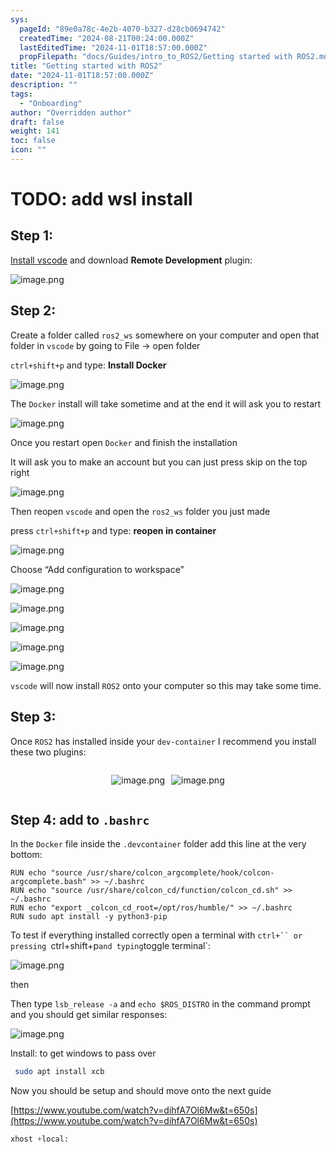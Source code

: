 ```yaml
---
sys:
  pageId: "89e0a78c-4e2b-4070-b327-d28cb0694742"
  createdTime: "2024-08-21T00:24:00.000Z"
  lastEditedTime: "2024-11-01T18:57:00.000Z"
  propFilepath: "docs/Guides/intro_to_ROS2/Getting started with ROS2.md"
title: "Getting started with ROS2"
date: "2024-11-01T18:57:00.000Z"
description: ""
tags:
  - "Onboarding"
author: "Overridden author"
draft: false
weight: 141
toc: false
icon: ""
---
```


# TODO: add wsl install

## Step 1:

[Install vscode](https://code.visualstudio.com/download) and download **Remote Development** plugin:

![image.png](https://prod-files-secure.s3.us-west-2.amazonaws.com/d518164a-d88e-44d1-a4ee-3adb3bd8bce0/efb52993-1881-4a40-b95e-6f020334f022/image.png?X-Amz-Algorithm=AWS4-HMAC-SHA256&X-Amz-Content-Sha256=UNSIGNED-PAYLOAD&X-Amz-Credential=ASIAZI2LB466XTZUIPF3%2F20250404%2Fus-west-2%2Fs3%2Faws4_request&X-Amz-Date=20250404T210713Z&X-Amz-Expires=3600&X-Amz-Security-Token=IQoJb3JpZ2luX2VjEKX%2F%2F%2F%2F%2F%2F%2F%2F%2F%2FwEaCXVzLXdlc3QtMiJHMEUCIQDs%2BnGjsj0L%2FhtomjGa3wCDtSNwqkuqRftrKoU%2BjB%2F9GAIgI0kd7jGpXuJOImFN54BehlgPvbMU2GI0ubpXyPTBg0kq%2FwMIHhAAGgw2Mzc0MjMxODM4MDUiDGBUFoSLR4RilNb9ESrcA0Ty%2ByNt%2B4DY2lt%2F979HlP9PYRjK7We6jfa%2FbbVRthiSEpHw4d9wq5QHx7AITy6NKneAk74fn5bDzkmkbgWdWIV9W6qJ5XjE2KF8Pqi2lqbRnfPO16%2BdMnv3NY2Q%2BiTE8ds%2BYr1AC3A%2Bizyt%2BzJ8IrJ%2F40se9g6huk5f51gZWF7i2x8lfH4bt8sC0ECKBkSlOMch%2BZzNgN7Wf6KyOd8OwgfSy96jkFL7vueGLOfnt1ytfKEkR2SqAIRTcF0J8mTgZJGUOKKZNmUtmc9ba0ndgeoNtZAV2Bh86lf6l1maY8lm6I3xtNGWeFhxTfGpgNstculHkaoCvytVUVbJSz8AtRSnaqnsK0AdFy21RaLc5%2FgJzCssG%2BWv2Snn410DUeMkEgESLbcywh%2FNxJbNXTa%2FtvUcnkeZVEnPhRAqJySXYjNx9RjEu4QTgsRwzsREOfaf4wGipLo%2F%2F7f1fIbpRcrU7P2686FQR6rrivYsAJpg%2FFzX1WGF87bzKDVwTjAH29GPlaySzhdKAzeP3%2BEgtIOYxAXDBAMlCpntF8S5A5bFAYZyeH4p6Cvkm8Qu99Vyjx6KI55NOb8pwJfTLI2X47TVXfbqCiGm0sdwEb5AXs77QYLAgj%2B3AokpULvfC2bPMJ6Iwb8GOqUB9CIcw1dNZDbRFByk%2B96BYwNwMqEi8x6HV7HXHRkmzN4ZbzpsWbHhmUrhi6WLNk0JLlNSEHkVrcYsFlRIIR9xnyXuBlxZos5lbaZ0me7RADf8aWXxLTlVn5p22QwalAzMc0RorEpFydf1c2893O%2BI3Hc%2FYorReFEOEfq6jrHvvuBoQEptZThbSIKgT2JONqMv%2BeFRDanBZ2XpxacVmVqkM64WjRkS&X-Amz-Signature=70dfe1d2a4de0314746f6b50cf6f357a07053ddc29b3b973b6bf45e6494e5364&X-Amz-SignedHeaders=host&x-id=GetObject)

## Step 2:

Create a folder called `ros2_ws` somewhere on your computer and open that folder in `vscode` by going to File → open folder 

`ctrl+shift+p` and type: **Install Docker**

![image.png](https://prod-files-secure.s3.us-west-2.amazonaws.com/d518164a-d88e-44d1-a4ee-3adb3bd8bce0/2269dc0e-1cd5-47ff-bceb-c04ad9b2eab0/image.png?X-Amz-Algorithm=AWS4-HMAC-SHA256&X-Amz-Content-Sha256=UNSIGNED-PAYLOAD&X-Amz-Credential=ASIAZI2LB466XTZUIPF3%2F20250404%2Fus-west-2%2Fs3%2Faws4_request&X-Amz-Date=20250404T210713Z&X-Amz-Expires=3600&X-Amz-Security-Token=IQoJb3JpZ2luX2VjEKX%2F%2F%2F%2F%2F%2F%2F%2F%2F%2FwEaCXVzLXdlc3QtMiJHMEUCIQDs%2BnGjsj0L%2FhtomjGa3wCDtSNwqkuqRftrKoU%2BjB%2F9GAIgI0kd7jGpXuJOImFN54BehlgPvbMU2GI0ubpXyPTBg0kq%2FwMIHhAAGgw2Mzc0MjMxODM4MDUiDGBUFoSLR4RilNb9ESrcA0Ty%2ByNt%2B4DY2lt%2F979HlP9PYRjK7We6jfa%2FbbVRthiSEpHw4d9wq5QHx7AITy6NKneAk74fn5bDzkmkbgWdWIV9W6qJ5XjE2KF8Pqi2lqbRnfPO16%2BdMnv3NY2Q%2BiTE8ds%2BYr1AC3A%2Bizyt%2BzJ8IrJ%2F40se9g6huk5f51gZWF7i2x8lfH4bt8sC0ECKBkSlOMch%2BZzNgN7Wf6KyOd8OwgfSy96jkFL7vueGLOfnt1ytfKEkR2SqAIRTcF0J8mTgZJGUOKKZNmUtmc9ba0ndgeoNtZAV2Bh86lf6l1maY8lm6I3xtNGWeFhxTfGpgNstculHkaoCvytVUVbJSz8AtRSnaqnsK0AdFy21RaLc5%2FgJzCssG%2BWv2Snn410DUeMkEgESLbcywh%2FNxJbNXTa%2FtvUcnkeZVEnPhRAqJySXYjNx9RjEu4QTgsRwzsREOfaf4wGipLo%2F%2F7f1fIbpRcrU7P2686FQR6rrivYsAJpg%2FFzX1WGF87bzKDVwTjAH29GPlaySzhdKAzeP3%2BEgtIOYxAXDBAMlCpntF8S5A5bFAYZyeH4p6Cvkm8Qu99Vyjx6KI55NOb8pwJfTLI2X47TVXfbqCiGm0sdwEb5AXs77QYLAgj%2B3AokpULvfC2bPMJ6Iwb8GOqUB9CIcw1dNZDbRFByk%2B96BYwNwMqEi8x6HV7HXHRkmzN4ZbzpsWbHhmUrhi6WLNk0JLlNSEHkVrcYsFlRIIR9xnyXuBlxZos5lbaZ0me7RADf8aWXxLTlVn5p22QwalAzMc0RorEpFydf1c2893O%2BI3Hc%2FYorReFEOEfq6jrHvvuBoQEptZThbSIKgT2JONqMv%2BeFRDanBZ2XpxacVmVqkM64WjRkS&X-Amz-Signature=f49c690f6ce303a19f3e5c450a677d3608402a0c4bd82e8e361cf9d7d422141f&X-Amz-SignedHeaders=host&x-id=GetObject)

The `Docker` install will take sometime and at the end it will ask you to restart

![image.png](https://prod-files-secure.s3.us-west-2.amazonaws.com/d518164a-d88e-44d1-a4ee-3adb3bd8bce0/ed233f78-be33-4b1f-b89c-9c346c0e961e/image.png?X-Amz-Algorithm=AWS4-HMAC-SHA256&X-Amz-Content-Sha256=UNSIGNED-PAYLOAD&X-Amz-Credential=ASIAZI2LB466XTZUIPF3%2F20250404%2Fus-west-2%2Fs3%2Faws4_request&X-Amz-Date=20250404T210713Z&X-Amz-Expires=3600&X-Amz-Security-Token=IQoJb3JpZ2luX2VjEKX%2F%2F%2F%2F%2F%2F%2F%2F%2F%2FwEaCXVzLXdlc3QtMiJHMEUCIQDs%2BnGjsj0L%2FhtomjGa3wCDtSNwqkuqRftrKoU%2BjB%2F9GAIgI0kd7jGpXuJOImFN54BehlgPvbMU2GI0ubpXyPTBg0kq%2FwMIHhAAGgw2Mzc0MjMxODM4MDUiDGBUFoSLR4RilNb9ESrcA0Ty%2ByNt%2B4DY2lt%2F979HlP9PYRjK7We6jfa%2FbbVRthiSEpHw4d9wq5QHx7AITy6NKneAk74fn5bDzkmkbgWdWIV9W6qJ5XjE2KF8Pqi2lqbRnfPO16%2BdMnv3NY2Q%2BiTE8ds%2BYr1AC3A%2Bizyt%2BzJ8IrJ%2F40se9g6huk5f51gZWF7i2x8lfH4bt8sC0ECKBkSlOMch%2BZzNgN7Wf6KyOd8OwgfSy96jkFL7vueGLOfnt1ytfKEkR2SqAIRTcF0J8mTgZJGUOKKZNmUtmc9ba0ndgeoNtZAV2Bh86lf6l1maY8lm6I3xtNGWeFhxTfGpgNstculHkaoCvytVUVbJSz8AtRSnaqnsK0AdFy21RaLc5%2FgJzCssG%2BWv2Snn410DUeMkEgESLbcywh%2FNxJbNXTa%2FtvUcnkeZVEnPhRAqJySXYjNx9RjEu4QTgsRwzsREOfaf4wGipLo%2F%2F7f1fIbpRcrU7P2686FQR6rrivYsAJpg%2FFzX1WGF87bzKDVwTjAH29GPlaySzhdKAzeP3%2BEgtIOYxAXDBAMlCpntF8S5A5bFAYZyeH4p6Cvkm8Qu99Vyjx6KI55NOb8pwJfTLI2X47TVXfbqCiGm0sdwEb5AXs77QYLAgj%2B3AokpULvfC2bPMJ6Iwb8GOqUB9CIcw1dNZDbRFByk%2B96BYwNwMqEi8x6HV7HXHRkmzN4ZbzpsWbHhmUrhi6WLNk0JLlNSEHkVrcYsFlRIIR9xnyXuBlxZos5lbaZ0me7RADf8aWXxLTlVn5p22QwalAzMc0RorEpFydf1c2893O%2BI3Hc%2FYorReFEOEfq6jrHvvuBoQEptZThbSIKgT2JONqMv%2BeFRDanBZ2XpxacVmVqkM64WjRkS&X-Amz-Signature=41a144206dc94167563f9c7adbc995842cc5201182dc9176536c9b61f130039c&X-Amz-SignedHeaders=host&x-id=GetObject)

Once you restart open `Docker` and finish the installation

It will ask you to make an account but you can just press skip on the top right

![image.png](https://prod-files-secure.s3.us-west-2.amazonaws.com/d518164a-d88e-44d1-a4ee-3adb3bd8bce0/21010ad9-1659-4fd9-9f59-9932a09b2a3d/image.png?X-Amz-Algorithm=AWS4-HMAC-SHA256&X-Amz-Content-Sha256=UNSIGNED-PAYLOAD&X-Amz-Credential=ASIAZI2LB466XTZUIPF3%2F20250404%2Fus-west-2%2Fs3%2Faws4_request&X-Amz-Date=20250404T210713Z&X-Amz-Expires=3600&X-Amz-Security-Token=IQoJb3JpZ2luX2VjEKX%2F%2F%2F%2F%2F%2F%2F%2F%2F%2FwEaCXVzLXdlc3QtMiJHMEUCIQDs%2BnGjsj0L%2FhtomjGa3wCDtSNwqkuqRftrKoU%2BjB%2F9GAIgI0kd7jGpXuJOImFN54BehlgPvbMU2GI0ubpXyPTBg0kq%2FwMIHhAAGgw2Mzc0MjMxODM4MDUiDGBUFoSLR4RilNb9ESrcA0Ty%2ByNt%2B4DY2lt%2F979HlP9PYRjK7We6jfa%2FbbVRthiSEpHw4d9wq5QHx7AITy6NKneAk74fn5bDzkmkbgWdWIV9W6qJ5XjE2KF8Pqi2lqbRnfPO16%2BdMnv3NY2Q%2BiTE8ds%2BYr1AC3A%2Bizyt%2BzJ8IrJ%2F40se9g6huk5f51gZWF7i2x8lfH4bt8sC0ECKBkSlOMch%2BZzNgN7Wf6KyOd8OwgfSy96jkFL7vueGLOfnt1ytfKEkR2SqAIRTcF0J8mTgZJGUOKKZNmUtmc9ba0ndgeoNtZAV2Bh86lf6l1maY8lm6I3xtNGWeFhxTfGpgNstculHkaoCvytVUVbJSz8AtRSnaqnsK0AdFy21RaLc5%2FgJzCssG%2BWv2Snn410DUeMkEgESLbcywh%2FNxJbNXTa%2FtvUcnkeZVEnPhRAqJySXYjNx9RjEu4QTgsRwzsREOfaf4wGipLo%2F%2F7f1fIbpRcrU7P2686FQR6rrivYsAJpg%2FFzX1WGF87bzKDVwTjAH29GPlaySzhdKAzeP3%2BEgtIOYxAXDBAMlCpntF8S5A5bFAYZyeH4p6Cvkm8Qu99Vyjx6KI55NOb8pwJfTLI2X47TVXfbqCiGm0sdwEb5AXs77QYLAgj%2B3AokpULvfC2bPMJ6Iwb8GOqUB9CIcw1dNZDbRFByk%2B96BYwNwMqEi8x6HV7HXHRkmzN4ZbzpsWbHhmUrhi6WLNk0JLlNSEHkVrcYsFlRIIR9xnyXuBlxZos5lbaZ0me7RADf8aWXxLTlVn5p22QwalAzMc0RorEpFydf1c2893O%2BI3Hc%2FYorReFEOEfq6jrHvvuBoQEptZThbSIKgT2JONqMv%2BeFRDanBZ2XpxacVmVqkM64WjRkS&X-Amz-Signature=8aa2d383383612ccbd4e51b8d0b291637a8d395c522940c0a1fc25c6e530add0&X-Amz-SignedHeaders=host&x-id=GetObject)

Then reopen `vscode` and open the `ros2_ws` folder you just made

press `ctrl+shift+p` and type: **reopen in container**

![image.png](https://prod-files-secure.s3.us-west-2.amazonaws.com/d518164a-d88e-44d1-a4ee-3adb3bd8bce0/4e93b8c2-41ad-488c-8095-c74205196118/image.png?X-Amz-Algorithm=AWS4-HMAC-SHA256&X-Amz-Content-Sha256=UNSIGNED-PAYLOAD&X-Amz-Credential=ASIAZI2LB466XTZUIPF3%2F20250404%2Fus-west-2%2Fs3%2Faws4_request&X-Amz-Date=20250404T210713Z&X-Amz-Expires=3600&X-Amz-Security-Token=IQoJb3JpZ2luX2VjEKX%2F%2F%2F%2F%2F%2F%2F%2F%2F%2FwEaCXVzLXdlc3QtMiJHMEUCIQDs%2BnGjsj0L%2FhtomjGa3wCDtSNwqkuqRftrKoU%2BjB%2F9GAIgI0kd7jGpXuJOImFN54BehlgPvbMU2GI0ubpXyPTBg0kq%2FwMIHhAAGgw2Mzc0MjMxODM4MDUiDGBUFoSLR4RilNb9ESrcA0Ty%2ByNt%2B4DY2lt%2F979HlP9PYRjK7We6jfa%2FbbVRthiSEpHw4d9wq5QHx7AITy6NKneAk74fn5bDzkmkbgWdWIV9W6qJ5XjE2KF8Pqi2lqbRnfPO16%2BdMnv3NY2Q%2BiTE8ds%2BYr1AC3A%2Bizyt%2BzJ8IrJ%2F40se9g6huk5f51gZWF7i2x8lfH4bt8sC0ECKBkSlOMch%2BZzNgN7Wf6KyOd8OwgfSy96jkFL7vueGLOfnt1ytfKEkR2SqAIRTcF0J8mTgZJGUOKKZNmUtmc9ba0ndgeoNtZAV2Bh86lf6l1maY8lm6I3xtNGWeFhxTfGpgNstculHkaoCvytVUVbJSz8AtRSnaqnsK0AdFy21RaLc5%2FgJzCssG%2BWv2Snn410DUeMkEgESLbcywh%2FNxJbNXTa%2FtvUcnkeZVEnPhRAqJySXYjNx9RjEu4QTgsRwzsREOfaf4wGipLo%2F%2F7f1fIbpRcrU7P2686FQR6rrivYsAJpg%2FFzX1WGF87bzKDVwTjAH29GPlaySzhdKAzeP3%2BEgtIOYxAXDBAMlCpntF8S5A5bFAYZyeH4p6Cvkm8Qu99Vyjx6KI55NOb8pwJfTLI2X47TVXfbqCiGm0sdwEb5AXs77QYLAgj%2B3AokpULvfC2bPMJ6Iwb8GOqUB9CIcw1dNZDbRFByk%2B96BYwNwMqEi8x6HV7HXHRkmzN4ZbzpsWbHhmUrhi6WLNk0JLlNSEHkVrcYsFlRIIR9xnyXuBlxZos5lbaZ0me7RADf8aWXxLTlVn5p22QwalAzMc0RorEpFydf1c2893O%2BI3Hc%2FYorReFEOEfq6jrHvvuBoQEptZThbSIKgT2JONqMv%2BeFRDanBZ2XpxacVmVqkM64WjRkS&X-Amz-Signature=4a2d5ffada6bbe95dd0632db125a4a3bcbcec96cf938450fb8aec7e1b374fb33&X-Amz-SignedHeaders=host&x-id=GetObject)

Choose “Add configuration to workspace”

![image.png](https://prod-files-secure.s3.us-west-2.amazonaws.com/d518164a-d88e-44d1-a4ee-3adb3bd8bce0/9560b282-5060-4989-ba37-97e7b2c22476/image.png?X-Amz-Algorithm=AWS4-HMAC-SHA256&X-Amz-Content-Sha256=UNSIGNED-PAYLOAD&X-Amz-Credential=ASIAZI2LB466XTZUIPF3%2F20250404%2Fus-west-2%2Fs3%2Faws4_request&X-Amz-Date=20250404T210713Z&X-Amz-Expires=3600&X-Amz-Security-Token=IQoJb3JpZ2luX2VjEKX%2F%2F%2F%2F%2F%2F%2F%2F%2F%2FwEaCXVzLXdlc3QtMiJHMEUCIQDs%2BnGjsj0L%2FhtomjGa3wCDtSNwqkuqRftrKoU%2BjB%2F9GAIgI0kd7jGpXuJOImFN54BehlgPvbMU2GI0ubpXyPTBg0kq%2FwMIHhAAGgw2Mzc0MjMxODM4MDUiDGBUFoSLR4RilNb9ESrcA0Ty%2ByNt%2B4DY2lt%2F979HlP9PYRjK7We6jfa%2FbbVRthiSEpHw4d9wq5QHx7AITy6NKneAk74fn5bDzkmkbgWdWIV9W6qJ5XjE2KF8Pqi2lqbRnfPO16%2BdMnv3NY2Q%2BiTE8ds%2BYr1AC3A%2Bizyt%2BzJ8IrJ%2F40se9g6huk5f51gZWF7i2x8lfH4bt8sC0ECKBkSlOMch%2BZzNgN7Wf6KyOd8OwgfSy96jkFL7vueGLOfnt1ytfKEkR2SqAIRTcF0J8mTgZJGUOKKZNmUtmc9ba0ndgeoNtZAV2Bh86lf6l1maY8lm6I3xtNGWeFhxTfGpgNstculHkaoCvytVUVbJSz8AtRSnaqnsK0AdFy21RaLc5%2FgJzCssG%2BWv2Snn410DUeMkEgESLbcywh%2FNxJbNXTa%2FtvUcnkeZVEnPhRAqJySXYjNx9RjEu4QTgsRwzsREOfaf4wGipLo%2F%2F7f1fIbpRcrU7P2686FQR6rrivYsAJpg%2FFzX1WGF87bzKDVwTjAH29GPlaySzhdKAzeP3%2BEgtIOYxAXDBAMlCpntF8S5A5bFAYZyeH4p6Cvkm8Qu99Vyjx6KI55NOb8pwJfTLI2X47TVXfbqCiGm0sdwEb5AXs77QYLAgj%2B3AokpULvfC2bPMJ6Iwb8GOqUB9CIcw1dNZDbRFByk%2B96BYwNwMqEi8x6HV7HXHRkmzN4ZbzpsWbHhmUrhi6WLNk0JLlNSEHkVrcYsFlRIIR9xnyXuBlxZos5lbaZ0me7RADf8aWXxLTlVn5p22QwalAzMc0RorEpFydf1c2893O%2BI3Hc%2FYorReFEOEfq6jrHvvuBoQEptZThbSIKgT2JONqMv%2BeFRDanBZ2XpxacVmVqkM64WjRkS&X-Amz-Signature=0888fc15aa5b96f31af4f53873d3c8c04e99a293bff64e00eac983d5bbd38f7a&X-Amz-SignedHeaders=host&x-id=GetObject)

![image.png](https://prod-files-secure.s3.us-west-2.amazonaws.com/d518164a-d88e-44d1-a4ee-3adb3bd8bce0/2ee63f81-886b-48e8-a553-dc6e5eac99e4/image.png?X-Amz-Algorithm=AWS4-HMAC-SHA256&X-Amz-Content-Sha256=UNSIGNED-PAYLOAD&X-Amz-Credential=ASIAZI2LB466XTZUIPF3%2F20250404%2Fus-west-2%2Fs3%2Faws4_request&X-Amz-Date=20250404T210713Z&X-Amz-Expires=3600&X-Amz-Security-Token=IQoJb3JpZ2luX2VjEKX%2F%2F%2F%2F%2F%2F%2F%2F%2F%2FwEaCXVzLXdlc3QtMiJHMEUCIQDs%2BnGjsj0L%2FhtomjGa3wCDtSNwqkuqRftrKoU%2BjB%2F9GAIgI0kd7jGpXuJOImFN54BehlgPvbMU2GI0ubpXyPTBg0kq%2FwMIHhAAGgw2Mzc0MjMxODM4MDUiDGBUFoSLR4RilNb9ESrcA0Ty%2ByNt%2B4DY2lt%2F979HlP9PYRjK7We6jfa%2FbbVRthiSEpHw4d9wq5QHx7AITy6NKneAk74fn5bDzkmkbgWdWIV9W6qJ5XjE2KF8Pqi2lqbRnfPO16%2BdMnv3NY2Q%2BiTE8ds%2BYr1AC3A%2Bizyt%2BzJ8IrJ%2F40se9g6huk5f51gZWF7i2x8lfH4bt8sC0ECKBkSlOMch%2BZzNgN7Wf6KyOd8OwgfSy96jkFL7vueGLOfnt1ytfKEkR2SqAIRTcF0J8mTgZJGUOKKZNmUtmc9ba0ndgeoNtZAV2Bh86lf6l1maY8lm6I3xtNGWeFhxTfGpgNstculHkaoCvytVUVbJSz8AtRSnaqnsK0AdFy21RaLc5%2FgJzCssG%2BWv2Snn410DUeMkEgESLbcywh%2FNxJbNXTa%2FtvUcnkeZVEnPhRAqJySXYjNx9RjEu4QTgsRwzsREOfaf4wGipLo%2F%2F7f1fIbpRcrU7P2686FQR6rrivYsAJpg%2FFzX1WGF87bzKDVwTjAH29GPlaySzhdKAzeP3%2BEgtIOYxAXDBAMlCpntF8S5A5bFAYZyeH4p6Cvkm8Qu99Vyjx6KI55NOb8pwJfTLI2X47TVXfbqCiGm0sdwEb5AXs77QYLAgj%2B3AokpULvfC2bPMJ6Iwb8GOqUB9CIcw1dNZDbRFByk%2B96BYwNwMqEi8x6HV7HXHRkmzN4ZbzpsWbHhmUrhi6WLNk0JLlNSEHkVrcYsFlRIIR9xnyXuBlxZos5lbaZ0me7RADf8aWXxLTlVn5p22QwalAzMc0RorEpFydf1c2893O%2BI3Hc%2FYorReFEOEfq6jrHvvuBoQEptZThbSIKgT2JONqMv%2BeFRDanBZ2XpxacVmVqkM64WjRkS&X-Amz-Signature=0fbccdee0e4908ea27d7b6bb51b0e023d0ccedc08509c9dedb29e56d6d3da927&X-Amz-SignedHeaders=host&x-id=GetObject)

![image.png](https://prod-files-secure.s3.us-west-2.amazonaws.com/d518164a-d88e-44d1-a4ee-3adb3bd8bce0/ae1580b2-b048-407e-aed9-b584224a7a04/image.png?X-Amz-Algorithm=AWS4-HMAC-SHA256&X-Amz-Content-Sha256=UNSIGNED-PAYLOAD&X-Amz-Credential=ASIAZI2LB466XTZUIPF3%2F20250404%2Fus-west-2%2Fs3%2Faws4_request&X-Amz-Date=20250404T210713Z&X-Amz-Expires=3600&X-Amz-Security-Token=IQoJb3JpZ2luX2VjEKX%2F%2F%2F%2F%2F%2F%2F%2F%2F%2FwEaCXVzLXdlc3QtMiJHMEUCIQDs%2BnGjsj0L%2FhtomjGa3wCDtSNwqkuqRftrKoU%2BjB%2F9GAIgI0kd7jGpXuJOImFN54BehlgPvbMU2GI0ubpXyPTBg0kq%2FwMIHhAAGgw2Mzc0MjMxODM4MDUiDGBUFoSLR4RilNb9ESrcA0Ty%2ByNt%2B4DY2lt%2F979HlP9PYRjK7We6jfa%2FbbVRthiSEpHw4d9wq5QHx7AITy6NKneAk74fn5bDzkmkbgWdWIV9W6qJ5XjE2KF8Pqi2lqbRnfPO16%2BdMnv3NY2Q%2BiTE8ds%2BYr1AC3A%2Bizyt%2BzJ8IrJ%2F40se9g6huk5f51gZWF7i2x8lfH4bt8sC0ECKBkSlOMch%2BZzNgN7Wf6KyOd8OwgfSy96jkFL7vueGLOfnt1ytfKEkR2SqAIRTcF0J8mTgZJGUOKKZNmUtmc9ba0ndgeoNtZAV2Bh86lf6l1maY8lm6I3xtNGWeFhxTfGpgNstculHkaoCvytVUVbJSz8AtRSnaqnsK0AdFy21RaLc5%2FgJzCssG%2BWv2Snn410DUeMkEgESLbcywh%2FNxJbNXTa%2FtvUcnkeZVEnPhRAqJySXYjNx9RjEu4QTgsRwzsREOfaf4wGipLo%2F%2F7f1fIbpRcrU7P2686FQR6rrivYsAJpg%2FFzX1WGF87bzKDVwTjAH29GPlaySzhdKAzeP3%2BEgtIOYxAXDBAMlCpntF8S5A5bFAYZyeH4p6Cvkm8Qu99Vyjx6KI55NOb8pwJfTLI2X47TVXfbqCiGm0sdwEb5AXs77QYLAgj%2B3AokpULvfC2bPMJ6Iwb8GOqUB9CIcw1dNZDbRFByk%2B96BYwNwMqEi8x6HV7HXHRkmzN4ZbzpsWbHhmUrhi6WLNk0JLlNSEHkVrcYsFlRIIR9xnyXuBlxZos5lbaZ0me7RADf8aWXxLTlVn5p22QwalAzMc0RorEpFydf1c2893O%2BI3Hc%2FYorReFEOEfq6jrHvvuBoQEptZThbSIKgT2JONqMv%2BeFRDanBZ2XpxacVmVqkM64WjRkS&X-Amz-Signature=1475c6a57fe9fcea08ace684087d6ad168aed4a6103e0c2871e88bc88f2975c2&X-Amz-SignedHeaders=host&x-id=GetObject)

![image.png](https://prod-files-secure.s3.us-west-2.amazonaws.com/d518164a-d88e-44d1-a4ee-3adb3bd8bce0/53255b28-f75e-430f-b9e3-c0ac8577e42b/image.png?X-Amz-Algorithm=AWS4-HMAC-SHA256&X-Amz-Content-Sha256=UNSIGNED-PAYLOAD&X-Amz-Credential=ASIAZI2LB466XTZUIPF3%2F20250404%2Fus-west-2%2Fs3%2Faws4_request&X-Amz-Date=20250404T210713Z&X-Amz-Expires=3600&X-Amz-Security-Token=IQoJb3JpZ2luX2VjEKX%2F%2F%2F%2F%2F%2F%2F%2F%2F%2FwEaCXVzLXdlc3QtMiJHMEUCIQDs%2BnGjsj0L%2FhtomjGa3wCDtSNwqkuqRftrKoU%2BjB%2F9GAIgI0kd7jGpXuJOImFN54BehlgPvbMU2GI0ubpXyPTBg0kq%2FwMIHhAAGgw2Mzc0MjMxODM4MDUiDGBUFoSLR4RilNb9ESrcA0Ty%2ByNt%2B4DY2lt%2F979HlP9PYRjK7We6jfa%2FbbVRthiSEpHw4d9wq5QHx7AITy6NKneAk74fn5bDzkmkbgWdWIV9W6qJ5XjE2KF8Pqi2lqbRnfPO16%2BdMnv3NY2Q%2BiTE8ds%2BYr1AC3A%2Bizyt%2BzJ8IrJ%2F40se9g6huk5f51gZWF7i2x8lfH4bt8sC0ECKBkSlOMch%2BZzNgN7Wf6KyOd8OwgfSy96jkFL7vueGLOfnt1ytfKEkR2SqAIRTcF0J8mTgZJGUOKKZNmUtmc9ba0ndgeoNtZAV2Bh86lf6l1maY8lm6I3xtNGWeFhxTfGpgNstculHkaoCvytVUVbJSz8AtRSnaqnsK0AdFy21RaLc5%2FgJzCssG%2BWv2Snn410DUeMkEgESLbcywh%2FNxJbNXTa%2FtvUcnkeZVEnPhRAqJySXYjNx9RjEu4QTgsRwzsREOfaf4wGipLo%2F%2F7f1fIbpRcrU7P2686FQR6rrivYsAJpg%2FFzX1WGF87bzKDVwTjAH29GPlaySzhdKAzeP3%2BEgtIOYxAXDBAMlCpntF8S5A5bFAYZyeH4p6Cvkm8Qu99Vyjx6KI55NOb8pwJfTLI2X47TVXfbqCiGm0sdwEb5AXs77QYLAgj%2B3AokpULvfC2bPMJ6Iwb8GOqUB9CIcw1dNZDbRFByk%2B96BYwNwMqEi8x6HV7HXHRkmzN4ZbzpsWbHhmUrhi6WLNk0JLlNSEHkVrcYsFlRIIR9xnyXuBlxZos5lbaZ0me7RADf8aWXxLTlVn5p22QwalAzMc0RorEpFydf1c2893O%2BI3Hc%2FYorReFEOEfq6jrHvvuBoQEptZThbSIKgT2JONqMv%2BeFRDanBZ2XpxacVmVqkM64WjRkS&X-Amz-Signature=8b9cd8bc8cbde55c41f80dffb7bd89501526d2c819960e80860b9ce2ca549657&X-Amz-SignedHeaders=host&x-id=GetObject)

![image.png](https://prod-files-secure.s3.us-west-2.amazonaws.com/d518164a-d88e-44d1-a4ee-3adb3bd8bce0/7c562767-5af9-4ffb-97d1-327bcdf4ee00/image.png?X-Amz-Algorithm=AWS4-HMAC-SHA256&X-Amz-Content-Sha256=UNSIGNED-PAYLOAD&X-Amz-Credential=ASIAZI2LB466XTZUIPF3%2F20250404%2Fus-west-2%2Fs3%2Faws4_request&X-Amz-Date=20250404T210713Z&X-Amz-Expires=3600&X-Amz-Security-Token=IQoJb3JpZ2luX2VjEKX%2F%2F%2F%2F%2F%2F%2F%2F%2F%2FwEaCXVzLXdlc3QtMiJHMEUCIQDs%2BnGjsj0L%2FhtomjGa3wCDtSNwqkuqRftrKoU%2BjB%2F9GAIgI0kd7jGpXuJOImFN54BehlgPvbMU2GI0ubpXyPTBg0kq%2FwMIHhAAGgw2Mzc0MjMxODM4MDUiDGBUFoSLR4RilNb9ESrcA0Ty%2ByNt%2B4DY2lt%2F979HlP9PYRjK7We6jfa%2FbbVRthiSEpHw4d9wq5QHx7AITy6NKneAk74fn5bDzkmkbgWdWIV9W6qJ5XjE2KF8Pqi2lqbRnfPO16%2BdMnv3NY2Q%2BiTE8ds%2BYr1AC3A%2Bizyt%2BzJ8IrJ%2F40se9g6huk5f51gZWF7i2x8lfH4bt8sC0ECKBkSlOMch%2BZzNgN7Wf6KyOd8OwgfSy96jkFL7vueGLOfnt1ytfKEkR2SqAIRTcF0J8mTgZJGUOKKZNmUtmc9ba0ndgeoNtZAV2Bh86lf6l1maY8lm6I3xtNGWeFhxTfGpgNstculHkaoCvytVUVbJSz8AtRSnaqnsK0AdFy21RaLc5%2FgJzCssG%2BWv2Snn410DUeMkEgESLbcywh%2FNxJbNXTa%2FtvUcnkeZVEnPhRAqJySXYjNx9RjEu4QTgsRwzsREOfaf4wGipLo%2F%2F7f1fIbpRcrU7P2686FQR6rrivYsAJpg%2FFzX1WGF87bzKDVwTjAH29GPlaySzhdKAzeP3%2BEgtIOYxAXDBAMlCpntF8S5A5bFAYZyeH4p6Cvkm8Qu99Vyjx6KI55NOb8pwJfTLI2X47TVXfbqCiGm0sdwEb5AXs77QYLAgj%2B3AokpULvfC2bPMJ6Iwb8GOqUB9CIcw1dNZDbRFByk%2B96BYwNwMqEi8x6HV7HXHRkmzN4ZbzpsWbHhmUrhi6WLNk0JLlNSEHkVrcYsFlRIIR9xnyXuBlxZos5lbaZ0me7RADf8aWXxLTlVn5p22QwalAzMc0RorEpFydf1c2893O%2BI3Hc%2FYorReFEOEfq6jrHvvuBoQEptZThbSIKgT2JONqMv%2BeFRDanBZ2XpxacVmVqkM64WjRkS&X-Amz-Signature=bcdc10c91f431784c5f48bd23a89a5cf06356e4a12690b18d971ea4f0eee68d4&X-Amz-SignedHeaders=host&x-id=GetObject)

`vscode` will now install `ROS2` onto your computer so this may take some time.

## Step 3:

Once `ROS2` has installed inside your `dev-container` I recommend you install these two plugins:

<div style="display: flex;flex-direction: row; column-gap:10px; max-width: 630px;justify-content: center;">
<div>

![image.png](https://prod-files-secure.s3.us-west-2.amazonaws.com/d518164a-d88e-44d1-a4ee-3adb3bd8bce0/3fc3d550-5a54-4ba1-ba6b-faa01cdb7369/image.png?X-Amz-Algorithm=AWS4-HMAC-SHA256&X-Amz-Content-Sha256=UNSIGNED-PAYLOAD&X-Amz-Credential=ASIAZI2LB4665FSC5BCF%2F20250404%2Fus-west-2%2Fs3%2Faws4_request&X-Amz-Date=20250404T210721Z&X-Amz-Expires=3600&X-Amz-Security-Token=IQoJb3JpZ2luX2VjEKX%2F%2F%2F%2F%2F%2F%2F%2F%2F%2FwEaCXVzLXdlc3QtMiJHMEUCIQDCMD6OBOxSMEsdF4uNtKvmmpJYte2rTfZeBn73iu4KcAIgcTUHQ2u1oe9FbQuW%2Byn4Jip0rp9x%2Fqygj7tWdQKHhFwq%2FwMIHhAAGgw2Mzc0MjMxODM4MDUiDEaJ2rWS6jCIsRlNByrcA0sSZz9rzs3EbYA5ygtdJj6jSmsDOrdDW%2B4%2BfqIJT0DFrADcBQWs7TCoTF7Ic9Kbktr2bGBM8W%2FP6xpXijS%2Fhb35cTsj0AH4hzvSlIojrOEDIHYcSl4kVHojnEeBTD3NCRIZCaGXzdo%2BmaobAfMxHTAyNx8TBfGEsg7NNkH1nCTQQPd1OHlDIDHtXwAqV%2BeeqTk0jvIKT1oqNSa16g5LBrd38OxMqrZSdysH8e3loIadmDfzFi2pjR5sCpgNVx7d52rtIH5XC%2Fo73%2FyEvA1qAl0m4nauKG9M5%2FYDIuLXZkSmsUwzaW78IsuSw%2BcMONCYThfo%2FYmB%2FEPNN9vu7eXC0DqE9N1DHVOdZS1pJFc5I51pnN3FvvgQD9PPdIDu8JswQSl4ee7krzOnLsjk2xqOfaQ9NCn71ppl%2FuoENyive2ojbMOX%2BH1EaH3SbFSLGDpEMRDp8TjZ1hSolKr5sk%2FdFzIuR8sLoIThbkhR61tA8u7m5SWBV392DUmPzQfiGyS0U%2FH0DUD5ImSZKG9A3ejCGl2gu7IVFh%2B%2BTPJnQIG86SnsRrx4P%2FQ9bCfBP8trXxcZHUkLHSEIfJrwk6gh2hmd53yqnJDwhDIQl2Rr0srCW5vfHOeUSX6wgNy%2B0OzbMIuIwb8GOqUBvNR%2BYnSjg%2Fzzc%2B2ROEegbLHiC2VwaFYbhBCXcfmeRfILAXhfMVQtVBW6xMWYW0mfV%2FR8YPNL4q8lxqIcZG5HNsd1x3XbmHtK7ILlUA%2Bjd%2BT0hhw%2BvYRqx4PLCVpQXK2IPoQx4koBHKPk8Wcgh7X83RRg2KtttbFR6t2mqlWKGzfa%2ByYV6R2cgduwn%2FSvOWfD650fyyzmt%2FmeBXBSEKFFGxXF9hS%2F&X-Amz-Signature=0096c1696afcd1370251ed992800b88fd6b3f7faae47160358e0b9e0de6484e7&X-Amz-SignedHeaders=host&x-id=GetObject)

</div>
<div>

![image.png](https://prod-files-secure.s3.us-west-2.amazonaws.com/d518164a-d88e-44d1-a4ee-3adb3bd8bce0/d994cc66-13c2-4093-a5a3-f84cf4601a82/image.png?X-Amz-Algorithm=AWS4-HMAC-SHA256&X-Amz-Content-Sha256=UNSIGNED-PAYLOAD&X-Amz-Credential=ASIAZI2LB466Q645C6YZ%2F20250404%2Fus-west-2%2Fs3%2Faws4_request&X-Amz-Date=20250404T210723Z&X-Amz-Expires=3600&X-Amz-Security-Token=IQoJb3JpZ2luX2VjEKX%2F%2F%2F%2F%2F%2F%2F%2F%2F%2FwEaCXVzLXdlc3QtMiJIMEYCIQDznz7y10PAKx0rhgVSNJUxV2lAdCOwEMr0OAVmkMDq5QIhALCUSHsVbrZd53o6jz%2FyttPqaaBF5r3YCyr4ix9A%2BSUjKv8DCB4QABoMNjM3NDIzMTgzODA1IgxleS6KAdPq%2BsUDtvUq3AMLqQGSmePSYurQGubIjqScvdgmicAa4%2FpmQz1a4g5lrVSxn9ui7dg8pDPR1B43Ojie11%2BxUkvfFN7zwHp9WLWCq2oo7GXP5%2BsA4gIc8U0FHB2PsRw31pM06tVvVYqNqDr4n6bb93o6L9PWBN%2BFMb4DhDavO4nmwO762LOaH%2FGue6t4kotC6VsU0v2PoHjdRxxGoAfaFS4pH3jJdg9yHXE%2F8Miv52UQF2S0CVm274fuNRHrHNErwbwti7cpl%2FMGDJfQ7iqh%2BdOZFJev1Q3KX7rEmnI6uO%2BOYrOnfwShRZA9uRTzpUbvqOf6BJSC7vkpX3qS9vdHJXr2fG3MtTicoQF%2BXaHcMU93jh%2FC6hLflKAY4vc%2FgeVWMWkuqaTV2ieS8LnHFhxbmxnQOhya3L8w6XDw6DxnqdXNL0q2LrmE4EUSs%2FNBJQibQH1S%2FxJ5%2BiQZHR5uXcWcHksTGxx2g%2FmF%2Fx%2FYNi%2FFIOTRbWKvT9zE5LyHSmzJnKwMYYoLYFuPkVBzPQnuGcXuPzt1XCIflbcYGtDe26w%2BnTYvgqsV5m3ysUlcs5OISX08CrAzylqNydNabbRDa73%2BUkwfAfKbAs7aBeGzlROSbMyqx2tfoamK5cGO4qZKmkPzIA82Qzg70jCciMG%2FBjqkAQN%2B4j6YPQp14zmfOn9Ak6721fWWzFjXyaqEEVwWBdYIsVhgUyKc95abpkzvFC6OVAB65hYILdx5yZo0x9MJwYyuptvNU360ntLbQp4WQWR%2F5wkYQLKh9DdIf11XIT01GUj5vBuMkeJZ%2F2EzD93pp1XvvCmz9G8a8ONwdTmaiTLtqoEAJnvcDprzAPQ9yNM1RjsRFFqPi0aqX8FvnRDHAL%2FzsWzZ&X-Amz-Signature=6a148fb8311175504f38f9009eac7cf72e17ae2ce198840f75d714858969e654&X-Amz-SignedHeaders=host&x-id=GetObject)

</div>
</div>

## Step 4: add to `.bashrc`

In the `Docker` file inside the `.devcontainer` folder add this line at the very bottom: 

```docker
RUN echo "source /usr/share/colcon_argcomplete/hook/colcon-argcomplete.bash" >> ~/.bashrc
RUN echo "source /usr/share/colcon_cd/function/colcon_cd.sh" >> ~/.bashrc
RUN echo "export _colcon_cd_root=/opt/ros/humble/" >> ~/.bashrc
RUN sudo apt install -y python3-pip 
```

To test if everything installed correctly open a terminal with `ctrl+`` or pressing `ctrl+shift+p` and typing `toggle terminal`:

![image.png](https://prod-files-secure.s3.us-west-2.amazonaws.com/d518164a-d88e-44d1-a4ee-3adb3bd8bce0/6a4943d8-b04e-4c02-9a58-775f3384d1a5/image.png?X-Amz-Algorithm=AWS4-HMAC-SHA256&X-Amz-Content-Sha256=UNSIGNED-PAYLOAD&X-Amz-Credential=ASIAZI2LB466XTZUIPF3%2F20250404%2Fus-west-2%2Fs3%2Faws4_request&X-Amz-Date=20250404T210713Z&X-Amz-Expires=3600&X-Amz-Security-Token=IQoJb3JpZ2luX2VjEKX%2F%2F%2F%2F%2F%2F%2F%2F%2F%2FwEaCXVzLXdlc3QtMiJHMEUCIQDs%2BnGjsj0L%2FhtomjGa3wCDtSNwqkuqRftrKoU%2BjB%2F9GAIgI0kd7jGpXuJOImFN54BehlgPvbMU2GI0ubpXyPTBg0kq%2FwMIHhAAGgw2Mzc0MjMxODM4MDUiDGBUFoSLR4RilNb9ESrcA0Ty%2ByNt%2B4DY2lt%2F979HlP9PYRjK7We6jfa%2FbbVRthiSEpHw4d9wq5QHx7AITy6NKneAk74fn5bDzkmkbgWdWIV9W6qJ5XjE2KF8Pqi2lqbRnfPO16%2BdMnv3NY2Q%2BiTE8ds%2BYr1AC3A%2Bizyt%2BzJ8IrJ%2F40se9g6huk5f51gZWF7i2x8lfH4bt8sC0ECKBkSlOMch%2BZzNgN7Wf6KyOd8OwgfSy96jkFL7vueGLOfnt1ytfKEkR2SqAIRTcF0J8mTgZJGUOKKZNmUtmc9ba0ndgeoNtZAV2Bh86lf6l1maY8lm6I3xtNGWeFhxTfGpgNstculHkaoCvytVUVbJSz8AtRSnaqnsK0AdFy21RaLc5%2FgJzCssG%2BWv2Snn410DUeMkEgESLbcywh%2FNxJbNXTa%2FtvUcnkeZVEnPhRAqJySXYjNx9RjEu4QTgsRwzsREOfaf4wGipLo%2F%2F7f1fIbpRcrU7P2686FQR6rrivYsAJpg%2FFzX1WGF87bzKDVwTjAH29GPlaySzhdKAzeP3%2BEgtIOYxAXDBAMlCpntF8S5A5bFAYZyeH4p6Cvkm8Qu99Vyjx6KI55NOb8pwJfTLI2X47TVXfbqCiGm0sdwEb5AXs77QYLAgj%2B3AokpULvfC2bPMJ6Iwb8GOqUB9CIcw1dNZDbRFByk%2B96BYwNwMqEi8x6HV7HXHRkmzN4ZbzpsWbHhmUrhi6WLNk0JLlNSEHkVrcYsFlRIIR9xnyXuBlxZos5lbaZ0me7RADf8aWXxLTlVn5p22QwalAzMc0RorEpFydf1c2893O%2BI3Hc%2FYorReFEOEfq6jrHvvuBoQEptZThbSIKgT2JONqMv%2BeFRDanBZ2XpxacVmVqkM64WjRkS&X-Amz-Signature=9ac066ea9955662fea2475178a82bb8c749701a160d8e2a5047974bb616fe4ed&X-Amz-SignedHeaders=host&x-id=GetObject)

then 

Then type `lsb_release -a` and `echo $ROS_DISTRO` in the command prompt and you should get similar responses:

![image.png](https://prod-files-secure.s3.us-west-2.amazonaws.com/d518164a-d88e-44d1-a4ee-3adb3bd8bce0/3e635dec-a805-4e85-8b9e-d000e5b71a4e/image.png?X-Amz-Algorithm=AWS4-HMAC-SHA256&X-Amz-Content-Sha256=UNSIGNED-PAYLOAD&X-Amz-Credential=ASIAZI2LB466XTZUIPF3%2F20250404%2Fus-west-2%2Fs3%2Faws4_request&X-Amz-Date=20250404T210713Z&X-Amz-Expires=3600&X-Amz-Security-Token=IQoJb3JpZ2luX2VjEKX%2F%2F%2F%2F%2F%2F%2F%2F%2F%2FwEaCXVzLXdlc3QtMiJHMEUCIQDs%2BnGjsj0L%2FhtomjGa3wCDtSNwqkuqRftrKoU%2BjB%2F9GAIgI0kd7jGpXuJOImFN54BehlgPvbMU2GI0ubpXyPTBg0kq%2FwMIHhAAGgw2Mzc0MjMxODM4MDUiDGBUFoSLR4RilNb9ESrcA0Ty%2ByNt%2B4DY2lt%2F979HlP9PYRjK7We6jfa%2FbbVRthiSEpHw4d9wq5QHx7AITy6NKneAk74fn5bDzkmkbgWdWIV9W6qJ5XjE2KF8Pqi2lqbRnfPO16%2BdMnv3NY2Q%2BiTE8ds%2BYr1AC3A%2Bizyt%2BzJ8IrJ%2F40se9g6huk5f51gZWF7i2x8lfH4bt8sC0ECKBkSlOMch%2BZzNgN7Wf6KyOd8OwgfSy96jkFL7vueGLOfnt1ytfKEkR2SqAIRTcF0J8mTgZJGUOKKZNmUtmc9ba0ndgeoNtZAV2Bh86lf6l1maY8lm6I3xtNGWeFhxTfGpgNstculHkaoCvytVUVbJSz8AtRSnaqnsK0AdFy21RaLc5%2FgJzCssG%2BWv2Snn410DUeMkEgESLbcywh%2FNxJbNXTa%2FtvUcnkeZVEnPhRAqJySXYjNx9RjEu4QTgsRwzsREOfaf4wGipLo%2F%2F7f1fIbpRcrU7P2686FQR6rrivYsAJpg%2FFzX1WGF87bzKDVwTjAH29GPlaySzhdKAzeP3%2BEgtIOYxAXDBAMlCpntF8S5A5bFAYZyeH4p6Cvkm8Qu99Vyjx6KI55NOb8pwJfTLI2X47TVXfbqCiGm0sdwEb5AXs77QYLAgj%2B3AokpULvfC2bPMJ6Iwb8GOqUB9CIcw1dNZDbRFByk%2B96BYwNwMqEi8x6HV7HXHRkmzN4ZbzpsWbHhmUrhi6WLNk0JLlNSEHkVrcYsFlRIIR9xnyXuBlxZos5lbaZ0me7RADf8aWXxLTlVn5p22QwalAzMc0RorEpFydf1c2893O%2BI3Hc%2FYorReFEOEfq6jrHvvuBoQEptZThbSIKgT2JONqMv%2BeFRDanBZ2XpxacVmVqkM64WjRkS&X-Amz-Signature=8a6072f4193c19e3f199c42ddd1cc003ffd56c57c43286d136069f0b4664c1ac&X-Amz-SignedHeaders=host&x-id=GetObject)

Install:  to get windows to pass over

```bash
 sudo apt install xcb
```

Now you should be setup and should move onto the next guide 

[https://www.youtube.com/watch?v=dihfA7Ol6Mw&t=650s](https://www.youtube.com/watch?v=dihfA7Ol6Mw&t=650s)

```python
xhost +local:
```
